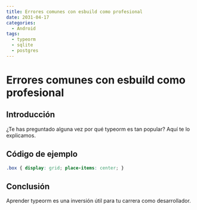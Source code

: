 ```yaml
---
title: Errores comunes con esbuild como profesional
date: 2031-04-17
categories:
  - Android
tags:
  - typeorm
  - sqlite
  - postgres
---
```


# Errores comunes con esbuild como profesional

## Introducción

¿Te has preguntado alguna vez por qué typeorm es tan popular? Aquí te lo explicamos.

## Código de ejemplo

```css
.box { display: grid; place-items: center; }
```

## Conclusión

Aprender typeorm es una inversión útil para tu carrera como desarrollador.